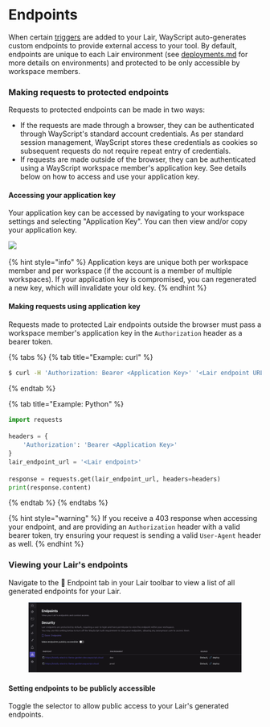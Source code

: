 # Endpoints

When certain [triggers](triggers.md) are added to your Lair, WayScript auto-generates custom endpoints to provide external access to your tool. By default, endpoints are unique to each Lair environment (see [deployments.md](deployments.md "mention") for more details on environments) and protected to be only accessible by workspace members.&#x20;

### Making requests to protected endpoints

Requests to protected endpoints can be made in two ways:

* If the requests are made through a browser, they can be authenticated through WayScript's standard account credentials. As per standard session management, WayScript stores these credentials as cookies so subsequent requests do not require repeat entry of credentials.&#x20;
* If requests are made outside of the browser, they can be authenticated using a WayScript workspace member's application key. See details below on how to access and use your application key.

#### Accessing your application key

Your application key can be accessed by navigating to your workspace settings and selecting "Application Key". You can then view and/or copy your application key.&#x20;

![](<../../.gitbook/assets/Screen Shot 2022-01-24 at 12.28.10 PM.png>)

{% hint style="info" %}
Application keys are unique both per workspace member and per workspace (if the account is a member of multiple workspaces). If your application key is compromised, you can regenerated a new key, which will invalidate your old key. &#x20;
{% endhint %}

#### Making requests using application key

Requests made to protected Lair endpoints outside the browser must pass a workspace member's application key in the `Authorization` header as a bearer token.

{% tabs %}
{% tab title="Example: curl" %}
```bash
$ curl -H 'Authorization: Bearer <Application Key>' '<Lair endpoint URL>'
```
{% endtab %}

{% tab title="Example: Python" %}
```python
import requests

headers = {
    'Authorization': 'Bearer <Application Key>'
}
lair_endpoint_url = '<Lair endpoint>'

response = requests.get(lair_endpoint_url, headers=headers)
print(response.content)
```
{% endtab %}
{% endtabs %}

{% hint style="warning" %}
If you receive a 403 response when accessing your endpoint, and are providing an `Authorization` header with a valid bearer token, try ensuring your request is sending a valid `User-Agent` header as well.
{% endhint %}

### Viewing your Lair's endpoints

Navigate to the 🔗 Endpoint tab in your Lair toolbar to view a list of all generated endpoints for your Lair.

<figure><img src="../../.gitbook/assets/endpoints_table.png" alt=""><figcaption></figcaption></figure>

#### Setting endpoints to be publicly accessible

Toggle the selector to allow public access to your Lair's generated endpoints.
